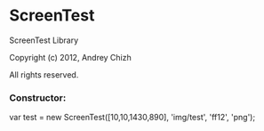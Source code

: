 ScreenTest
==========

ScreenTest Library







Copyright (c) 2012, Andrey Chizh

All rights reserved.




### Constructor:
var test = new ScreenTest([10,10,1430,890], 'img/test', 'ff12', 'png');